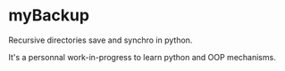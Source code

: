 myBackup
========

Recursive directories save and synchro in python.

It's a personnal work-in-progress to learn python and OOP mechanisms.

